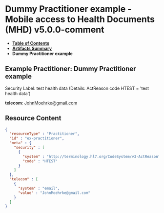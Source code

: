 # Dummy Practitioner example - Mobile access to Health Documents (MHD) v5.0.0-comment

* [**Table of Contents**](toc.md)
* [**Artifacts Summary**](artifacts.md)
* **Dummy Practitioner example**

## Example Practitioner: Dummy Practitioner example

Security Label: test health data (Details: ActReason code HTEST = 'test health data')

**telecom**: [JohnMoehrke@gmail.com](mailto:JohnMoehrke@gmail.com)



## Resource Content

```json
{
  "resourceType" : "Practitioner",
  "id" : "ex-practitioner",
  "meta" : {
    "security" : [
      {
        "system" : "http://terminology.hl7.org/CodeSystem/v3-ActReason",
        "code" : "HTEST"
      }
    ]
  },
  "telecom" : [
    {
      "system" : "email",
      "value" : "JohnMoehrke@gmail.com"
    }
  ]
}

```
